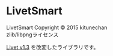 # LivetSmart

LivetSmart Copyright © 2015 kitunechan</br>
zlib/libpngライセンス

[Livet v1.3](https://github.com/runceel/Livet/tree/bb6cbc00011f16fb4e47a038354829440a83c8bd)  を改変したライブラリです。
